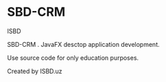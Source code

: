 # SBD-CRM
ISBD

SBD-CRM . JavaFX  desctop application development.

Use source code for only education purposes.

Created by ISBD.uz
